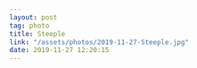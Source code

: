 ```yaml
---
layout: post
tag: photo
title: Steeple
link: "/assets/photos/2019-11-27-Steeple.jpg"
date: 2019-11-27 12:20:15
---
```

